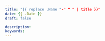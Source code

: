 ```yaml
---
title: "{{ replace .Name "-" " " | title }}"
date: {{ .Date }}
draft: false

description: 
keywords:
---
```


